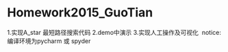 # Homework2015_GuoTian
  1.实现A_star 最短路径搜索代码
  2.demo中演示
  3.实现人工操作及可视化
  notice: 编译环境为pycharm 或 spyder
